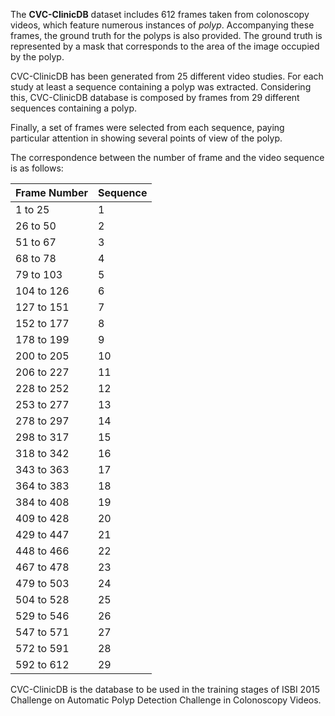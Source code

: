The **CVC-ClinicDB** dataset includes 612 frames taken from colonoscopy videos, which feature numerous instances of *polyp*. Accompanying these frames, the ground truth for the polyps is also provided. The ground truth is represented by a mask that corresponds to the area of the image occupied by the polyp.

CVC-ClinicDB has been generated from 25 different video studies. For each study at least a sequence containing a polyp was extracted. Considering this, CVC-ClinicDB database is composed by frames from 29 different sequences containing a polyp.

Finally, a set of frames were selected from each sequence, paying particular attention in showing several points of view of the polyp.

The correspondence between the number of frame and the video sequence is as follows:

|   Frame Number   |  Sequence	      |
-------------------|------------------|
|      1 to 25    |	 1	|
|     26 to 50    |	 2   |
|     51 to 67    |	 3 	|
|     68 to 78    |	 4 	|
|     79 to 103    |	 5 	|
|    104 to 126    |	 6 	|
|    127 to 151    | 7	|
|    152 to 177    |	 8	|
|    178 to 199    |	 9	|
|    200 to 205    |	10	|
|    206 to 227    |	11	|
|    228 to 252    |	12	|
|    253 to 277    |	13   |
|    278 to 297    |	14 	|
|    298 to 317    |	15 	|
|    318 to 342    |16 	|
|    343 to 363    |	17 	|
|    364 to 383    |18	|
|    384 to 408    |19	|
|    409 to 428    |20	|
|    429 to 447    |	21	|
|    448 to 466    |	22	|
|    467 to 478    |23	|
|    479 to 503    |24	|
|    504 to 528    |	25	|
|    529 to 546    |	26	|
|    547 to 571    |27	|
|    572 to 591    |28	|
|    592 to 612    |	29	|

CVC-ClinicDB is the database to be used in the training stages of ISBI 2015 Challenge on Automatic Polyp Detection Challenge in Colonoscopy Videos.
